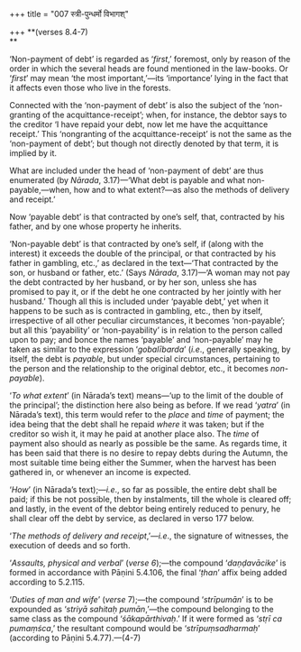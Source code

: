 +++
title = "007 स्त्री-पुन्धर्मो विभागश्"

+++
**(verses 8.4-7)  
**

‘Non-payment of debt’ is regarded as ‘*first*,’ foremost, only by reason
of the order in which the several heads are found mentioned in the
law-books. Or ‘*first*’ may mean ‘the most important,’—its ‘importance’
lying in the fact that it affects even those who live in the forests.

Connected with the ‘non-payment of debt’ is also the subject of the
‘non-granting of the acquittance-receipt’; when, for instance, the
debtor says to the creditor ‘I have repaid your debt, now let me have
the acquittance receipt.’ This ‘nongranting of the acquittance-receipt’
is not the same as the ‘non-payment of debt’; but though not directly
denoted by that term, it is implied by it.

What are included under the head of ‘non-payment of debt’ are thus
enumerated (by *Nārada*, 3.17)—‘What debt is payable and what
non-payable,—when, how and to what extent?—as also the methods of
delivery and receipt.’

Now ‘payable debt’ is that contracted by one’s self, that, contracted by
his father, and by one whose property he inherits.

‘Non-payable debt’ is that contracted by one’s self, if (along with the
interest) it exceeds the double of the principal, or that contracted by
his father in gambling, etc.,’ as declared in the text—‘That contracted
by the son, or husband or father, etc.’ (Says *Nārada*, 3.17)—‘A woman
may not pay the debt contracted by her husband, or by her son, unless
she has promised to pay it, or if the debt he one contracted by her
jointly with her husband.’ Though all this is included under ‘payable
debt,’ yet when it happens to be such as is contracted in gambling,
etc., then by itself, irrespective of all other peculiar circumstances,
it becomes ‘non-payable’; but all this ‘payability’ or ‘non-payability’
is in relation to the person called upon to pay; and bonce the names
‘payable’ and ‘non-payable’ may he taken as similar to the expression
‘*gobalībarda*’ (*i.e*., generally speaking, by itself, the debt is
*payable*, but under special circumstances, pertaining to the person and
the relationship to the original debtor, etc., it becomes
*non-payable*).

‘*To what extent*’ (in Nārada’s text) means—‘up to the limit of the
double of the principal’; the distinction here also being as before. If
we read ‘*yatra*’ (in Nārada’s text), this term would refer to the
*place* and *time* of payment; the idea being that the debt shall he
repaid *where* it was taken; but if the creditor so wish it, it may he
paid at another place also. The *time* of payment also should as nearly
as possible be the same. As regards time, it has been said that there is
no desire to repay debts during the Autumn, the most suitable time being
either the Summer, when the harvest has been gathered in, or whenever an
income is expected.

‘*How*’ (in Nārada’s text);—*i.e*., so far as possible, the entire debt
shall be paid; if this be not possible, then by instalments, till the
whole is cleared off; and lastly, in the event of the debtor being
entirely reduced to penury, he shall clear off the debt by service, as
declared in verso 177 below.

‘*The methods of delivery and receipt*,’—*i.e*., the signature of
witnesses, the execution of deeds and so forth.

‘*Assaults, physical and verbal*’ (*verse 6*);—the compound
‘*daṇḍavācike*’ is formed in accordance with Pāṇini 5.4.106, the final
‘*ṭhan*’ affix being added according to 5.2.115.

‘*Duties of man and wife*’ (*verse* 7);—the compound ‘*strīpumān*’ is to
be expounded as ‘*striyā sahitaḥ pumān*,’—the compound belonging to the
same class as the compound ‘*śākapārthivaḥ*.’ If it were formed as
‘*stṛī ca pumaṃśca*,’ the resultant compound would be
‘*strīpuṃsadharmaḥ*’ (according to Pāṇini 5.4.77).—(4-7)



